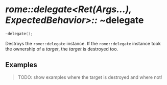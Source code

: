 # _rome::delegate<Ret(Args...), ExpectedBehavior>::_ **~delegate**

```cpp
~delegate();
```

Destroys the `rome::delegate` instance. If the `rome::delegate` instance took the ownership of a _target_, the _target_ is destroyed too.

## Examples

> TODO: show examples where the target is destroyed and where not!
